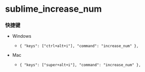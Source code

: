 # sublime_increase_num

### 快捷键
- Windows
    - `{ "keys": ["ctrl+alt+i"], "command": "increase_num" },`

- Mac
    - `{ "keys": ["super+alt+i"], "command": "increase_num" },`
